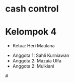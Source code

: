 # cash control

<!DOCTYPE html>
<html lang="en">
<head>
    <meta charset="UTF-8">
    <meta name="viewport" content="width=device-width, initial-scale=1.0">
    <title>Tim</title>
</head>
<body>
    <div class="team">
        <h1>Kelompok 4</h1>
        <ul class="leadership">
            <li class="leader">Ketua: Heri Maulana</li>
        </ul>
        <ul class="members">
            <li>Anggota 1: Sahli Kurniawan</li>
            <li>Anggota 2: Mazaia Ulfa</li>
            <li>Anggota 2: Mulkiani</li>
            <!-- Tambahkan anggota lainnya sesuai kebutuhan -->
        </ul>
    </div>
</body>
</html>
#